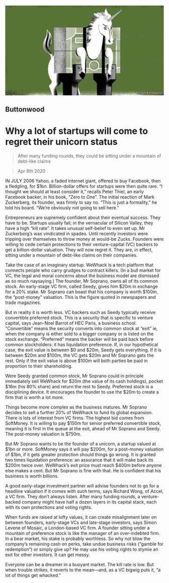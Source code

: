 ![](./images/20200411_FND002_0.jpg)

## Buttonwood

# Why a lot of startups will come to regret their unicorn status

> After many funding rounds, they could be sitting under a mountain of debt-like claims

> Apr 8th 2020

IN JULY 2006 Yahoo, a faded internet giant, offered to buy Facebook, then a fledgling, for $1bn. Billion-dollar offers for startups were then quite rare. “I thought we should at least consider it,” recalls Peter Thiel, an early Facebook backer, in his book, “Zero to One”. The initial reaction of Mark Zuckerberg, its founder, was firmly to say no. “This is just a formality,” he told his board. “We’re obviously not going to sell here.”

Entrepreneurs are supremely confident about their eventual success. They have to be. Startups usually fail; in the vernacular of Silicon Valley, they have a high “kill rate”. It takes unusual self-belief to even set up. Mr Zuckerberg’s was vindicated in spades. Until recently investors were tripping over themselves to throw money at would-be Zucks. Founders were willing to cede certain protections to their venture-capital (VC) backers to get a billion-dollar valuation. They will now regret it. They are, in effect, sitting under a mountain of debt-like claims on their companies.

Take the case of an imaginary startup. WeWhack is a tech platform that connects people who carry grudges to contract killers. (In a bull market for VC, the legal and moral concerns about the business model are dismissed as so much naysaying.) The founder, Mr Soprano, owns all of its common stock. An early-stage VC firm, called Seedy, gives him $20m in exchange for a 20% stake. Mr Soprano can boast that his company is worth $100m, the “post-money” valuation. This is the figure quoted in newspapers and trade magazines.

But in reality it is worth less. VC backers such as Seedy typically receive convertible preferred stock. This is a security that is specific to venture capital, says Jean-Noel Barrot of HEC Paris, a business school. “Convertible” means the security converts into common stock at “exit” ie, when the company is either sold to a bigger company or is listed on the stock exchange. “Preferred” means the backer will be paid back before common stockholders: it has liquidation preference. If, in our hypothetical case, the exit value is between $0 and $20m, Seedy gets everything. If it is between $20m and $100m, the VC gets $20m and Mr Soprano gets the rest. Only if the exit value is above $100m will both parties be paid in proportion to their shareholding.

Were Seedy granted common stock, Mr Soprano could in principle immediately sell WeWhack for $20m (the value of its cash holdings), pocket $16m (his 80% share) and return the rest to Seedy. Preferred stock is a disciplining device. It encourages the founder to use the $20m to create a firm that is worth a lot more.

Things become more complex as the business matures. Mr Soprano decides to sell a further 20% of WeWhack to fund its global expansion. There is lots of interest from VC firms. The highest bid comes from SoftMoney. It is willing to pay $150m for senior preferred convertible stock, meaning it is first in the queue at the exit, ahead of Mr Soprano and Seedy. The post-money valuation is $750m.

But Mr Soprano wants to be the founder of a unicorn, a startup valued at $1bn or more. SoftMoney says it will pay $200m, for a post-money valuation of $1bn, if it gets greater protection should things go wrong. It is granted two times liquidation preference: an assurance that it will make back its $200m twice over. WeWhack’s exit price must reach $400m before anyone else makes a cent. But Mr Soprano is fine with that. He is confident that his business is worth billions.

A good early-stage investment partner will advise founders not to go for a headline valuation if it comes with such terms, says Richard Wong, of Accel, a VC firm. They don’t always listen. After many funding rounds, a venture-backed company might have half a dozen layers in its capital stack, each with its own protections and voting rights.

When funds are raised at lofty values, it can create misalignment later on between founders, early-stage VCs and late-stage investors, says Simon Levene of Mosaic, a London-based VC firm. A founder sitting under a mountain of preference stock is like the manager of an over-indebted firm. In a bear market, his stake is probably worthless. So why not blow the company’s remaining cash on perks, take undue business risks (“gamble for redemption”) or simply give up? He may use his voting rights to stymie an exit for other investors. It can get messy.

Everyone can be a dreamer in a buoyant market. The kill rate is low. But when trouble strikes, it reverts to the mean—and, as a VC bigwig puts it, “a lot of things get whacked.”